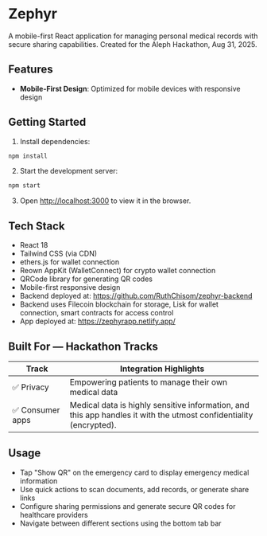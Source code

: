 # Zephyr

A mobile-first React application for managing personal medical records with secure sharing capabilities. Created for the Aleph Hackathon, Aug 31, 2025.

## Features

- **Mobile-First Design**: Optimized for mobile devices with responsive design

## Getting Started

1. Install dependencies:
```bash
npm install
```

2. Start the development server:
```bash
npm start
```

3. Open [http://localhost:3000](http://localhost:3000) to view it in the browser.

## Tech Stack

- React 18
- Tailwind CSS (via CDN)
- ethers.js for wallet connection
- Reown AppKit (WalletConnect) for crypto wallet connection
- QRCode library for generating QR codes
- Mobile-first responsive design
- Backend deployed at: https://github.com/RuthChisom/zephyr-backend
- Backend uses Filecoin blockchain for storage, Lisk for wallet connection, smart contracts for access control
- App deployed at: https://zephyrapp.netlify.app/

## Built For — Hackathon Tracks

| Track               | Integration Highlights                                                                 |
|---------------------|----------------------------------------------------------------------------------------|
| ✅ Privacy          | Empowering patients to manage their own medical data                                   |
| ✅ Consumer apps    | Medical data is highly sensitive information, and this app handles it with the utmost confidentiality (encrypted). |

## Usage

- Tap "Show QR" on the emergency card to display emergency medical information
- Use quick actions to scan documents, add records, or generate share links
- Configure sharing permissions and generate secure QR codes for healthcare providers
- Navigate between different sections using the bottom tab bar
